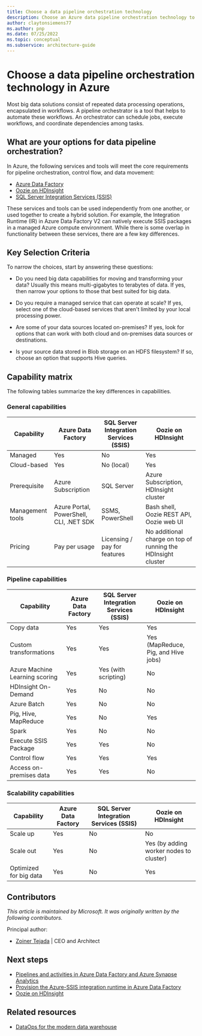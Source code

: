 ```yaml
---
title: Choose a data pipeline orchestration technology
description: Choose an Azure data pipeline orchestration technology to automate pipeline orchestration, control flow, and data movement workflows.
author: claytonsiemens77
ms.author: pnp
ms.date: 07/25/2022
ms.topic: conceptual
ms.subservice: architecture-guide
---
```


<!-- cSpell:ignore Oozie HDFS SSMS -->

# Choose a data pipeline orchestration technology in Azure

Most big data solutions consist of repeated data processing operations, encapsulated in workflows. A pipeline orchestrator is a tool that helps to automate these workflows. An orchestrator can schedule jobs, execute workflows, and coordinate dependencies among tasks.

## What are your options for data pipeline orchestration?

In Azure, the following services and tools will meet the core requirements for pipeline orchestration, control flow, and data movement:

- [Azure Data Factory](/azure/data-factory/)
- [Oozie on HDInsight](/azure/hdinsight/hdinsight-use-oozie-linux-mac)
- [SQL Server Integration Services (SSIS)](/sql/integration-services/sql-server-integration-services)

These services and tools can be used independently from one another, or used together to create a hybrid solution. For example, the Integration Runtime (IR) in Azure Data Factory V2 can natively execute SSIS packages in a managed Azure compute environment. While there is some overlap in functionality between these services, there are a few key differences.

## Key Selection Criteria

To narrow the choices, start by answering these questions:

- Do you need big data capabilities for moving and transforming your data? Usually this means multi-gigabytes to terabytes of data. If yes, then narrow your options to those that best suited for big data.

- Do you require a managed service that can operate at scale? If yes, select one of the cloud-based services that aren't limited by your local processing power.

- Are some of your data sources located on-premises? If yes, look for options that can work with both cloud and on-premises data sources or destinations.

- Is your source data stored in Blob storage on an HDFS filesystem? If so, choose an option that supports Hive queries.

## Capability matrix

The following tables summarize the key differences in capabilities.

### General capabilities

| Capability | Azure Data Factory | SQL Server Integration Services (SSIS) | Oozie on HDInsight
| --- | --- | --- | --- |
| Managed | Yes | No | Yes |
| Cloud-based | Yes | No (local) | Yes |
| Prerequisite | Azure Subscription | SQL Server  | Azure Subscription, HDInsight cluster |
| Management tools | Azure Portal, PowerShell, CLI, .NET SDK | SSMS, PowerShell | Bash shell, Oozie REST API, Oozie web UI |
| Pricing | Pay per usage | Licensing / pay for features | No additional charge on top of running the HDInsight cluster |

### Pipeline capabilities

| Capability | Azure Data Factory | SQL Server Integration Services (SSIS) | Oozie on HDInsight
| --- | --- | --- | --- |
| Copy data | Yes | Yes | Yes |
| Custom transformations | Yes | Yes | Yes (MapReduce, Pig, and Hive jobs) |
| Azure Machine Learning scoring | Yes | Yes (with scripting) | No |
| HDInsight On-Demand | Yes | No | No |
| Azure Batch | Yes | No | No |
| Pig, Hive, MapReduce | Yes | No | Yes |
| Spark | Yes | No | No |
| Execute SSIS Package | Yes | Yes | No |
| Control flow | Yes | Yes | Yes |
| Access on-premises data | Yes | Yes | No |

### Scalability capabilities

| Capability | Azure Data Factory | SQL Server Integration Services (SSIS) | Oozie on HDInsight
| --- | --- | --- | --- |
| Scale up | Yes | No | No |
| Scale out | Yes | No | Yes (by adding worker nodes to cluster) |
| Optimized for big data | Yes | No | Yes |

## Contributors

*This article is maintained by Microsoft. It was originally written by the following contributors.*

Principal author:

- [Zoiner Tejada](https://www.linkedin.com/in/zoinertejada) | CEO and Architect

## Next steps

- [Pipelines and activities in Azure Data Factory and Azure Synapse Analytics](/azure/data-factory/concepts-pipelines-activities)
- [Provision the Azure-SSIS integration runtime in Azure Data Factory](/azure/data-factory/tutorial-deploy-ssis-packages-azure)
- [Oozie on HDInsight](/azure/hdinsight/hdinsight-use-oozie-linux-mac)

## Related resources

- [DataOps for the modern data warehouse](../../databases/architecture/dataops-mdw.yml)
